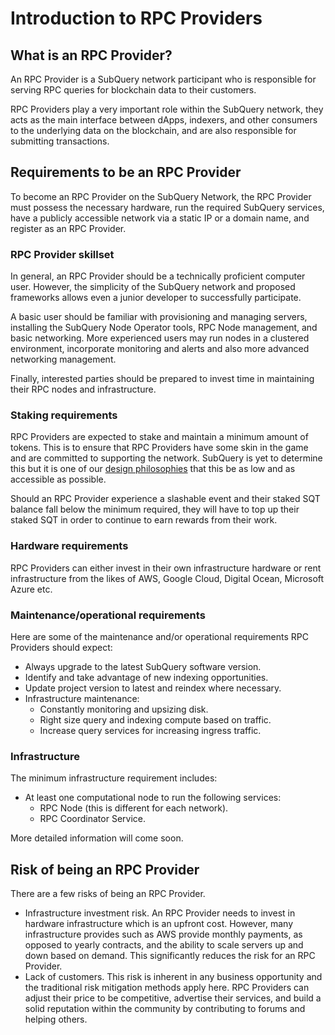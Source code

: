 # Introduction to RPC Providers

## What is an RPC Provider?

An RPC Provider is a SubQuery network participant who is responsible for serving RPC queries for blockchain data to their customers.

RPC Providers play a very important role within the SubQuery network, they acts as the main interface between dApps, indexers, and other consumers to the underlying data on the blockchain, and are also responsible for submitting transactions.

## Requirements to be an RPC Provider

To become an RPC Provider on the SubQuery Network, the RPC Provider must possess the necessary hardware, run the required SubQuery services, have a publicly accessible network via a static IP or a domain name, and register as an RPC Provider.

### RPC Provider skillset

In general, an RPC Provider should be a technically proficient computer user. However, the simplicity of the SubQuery network and proposed frameworks allows even a junior developer to successfully participate.

A basic user should be familiar with provisioning and managing servers, installing the SubQuery Node Operator tools, RPC Node management, and basic networking. More experienced users may run nodes in a clustered environment, incorporate monitoring and alerts and also more advanced networking management.

Finally, interested parties should be prepared to invest time in maintaining their RPC nodes and infrastructure.

### Staking requirements

RPC Providers are expected to stake and maintain a minimum amount of tokens. This is to ensure that RPC Providers have some skin in the game and are committed to supporting the network. SubQuery is yet to determine this but it is one of our [design philosophies](../../design/design-philosophy.md) that this be as low and as accessible as possible.

Should an RPC Provider experience a slashable event and their staked SQT balance fall below the minimum required, they will have to top up their staked SQT in order to continue to earn rewards from their work.

### Hardware requirements

RPC Providers can either invest in their own infrastructure hardware or rent infrastructure from the likes of AWS, Google Cloud, Digital Ocean, Microsoft Azure etc.

### Maintenance/operational requirements

Here are some of the maintenance and/or operational requirements RPC Providers should expect:

- Always upgrade to the latest SubQuery software version.
- Identify and take advantage of new indexing opportunities.
- Update project version to latest and reindex where necessary.
- Infrastructure maintenance:
  - Constantly monitoring and upsizing disk.
  - Right size query and indexing compute based on traffic.
  - Increase query services for increasing ingress traffic.

### Infrastructure

The minimum infrastructure requirement includes:

- At least one computational node to run the following services:
  - RPC Node (this is different for each network).
  - RPC Coordinator Service.

More detailed information will come soon.

## Risk of being an RPC Provider

There are a few risks of being an RPC Provider.

- Infrastructure investment risk. An RPC Provider needs to invest in hardware infrastructure which is an upfront cost. However, many infrastructure provides such as AWS provide monthly payments, as opposed to yearly contracts, and the ability to scale servers up and down based on demand. This significantly reduces the risk for an RPC Provider.
- Lack of customers. This risk is inherent in any business opportunity and the traditional risk mitigation methods apply here. RPC Providers can adjust their price to be competitive, advertise their services, and build a solid reputation within the community by contributing to forums and helping others.
